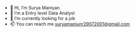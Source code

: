 - 👋 Hi, I’m Surya Maniyan
- 👀 I’m a Entry level Data Analyst
- 🌱 I’m currently looking for a job
- 📫 You can reach me suryamaniunr29072001@gmail.com

<!---
Surya-Maniyan/Surya-Maniyan is a ✨ special ✨ repository because its `README.md` (this file) appears on your GitHub profile.
You can click the Preview link to take a look at your changes.
--->
